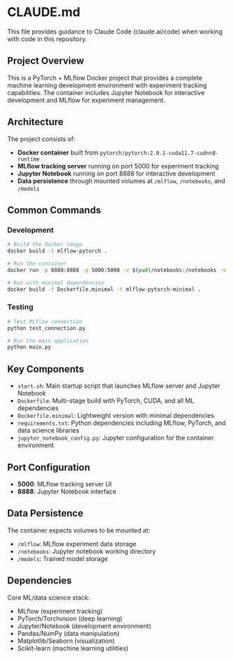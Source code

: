 # CLAUDE.md

This file provides guidance to Claude Code (claude.ai/code) when working with code in this repository.

## Project Overview

This is a PyTorch + MLflow Docker project that provides a complete machine learning development environment with experiment tracking capabilities. The container includes Jupyter Notebook for interactive development and MLflow for experiment management.

## Architecture

The project consists of:
- **Docker container** built from `pytorch/pytorch:2.0.1-cuda11.7-cudnn8-runtime`
- **MLflow tracking server** running on port 5000 for experiment tracking
- **Jupyter Notebook** running on port 8888 for interactive development
- **Data persistence** through mounted volumes at `/mlflow`, `/notebooks`, and `/models`

## Common Commands

### Development
```bash
# Build the Docker image
docker build -t mlflow-pytorch .

# Run the container
docker run -p 8888:8888 -p 5000:5000 -v $(pwd)/notebooks:/notebooks -v $(pwd)/mlruns:/mlflow mlflow-pytorch

# Run with minimal dependencies
docker build -f Dockerfile.minimal -t mlflow-pytorch-minimal .
```

### Testing
```bash
# Test MLflow connection
python test_connection.py

# Run the main application
python main.py
```

## Key Components

- `start.sh`: Main startup script that launches MLflow server and Jupyter Notebook
- `Dockerfile`: Multi-stage build with PyTorch, CUDA, and all ML dependencies
- `Dockerfile.minimal`: Lightweight version with minimal dependencies
- `requirements.txt`: Python dependencies including MLflow, PyTorch, and data science libraries
- `jupyter_notebook_config.py`: Jupyter configuration for the container environment

## Port Configuration
- **5000**: MLflow tracking server UI
- **8888**: Jupyter Notebook interface

## Data Persistence
The container expects volumes to be mounted at:
- `/mlflow`: MLflow experiment data storage
- `/notebooks`: Jupyter notebook working directory  
- `/models`: Trained model storage

## Dependencies

Core ML/data science stack:
- MLflow (experiment tracking)
- PyTorch/Torchvision (deep learning)
- Jupyter/Notebook (development environment)
- Pandas/NumPy (data manipulation)
- Matplotlib/Seaborn (visualization)
- Scikit-learn (machine learning utilities)
